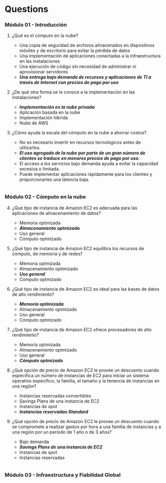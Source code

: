 Questions
== 

### Módulo 01 - Introducción
1. ¿Qué es el cómputo en la nube?
    - Una copia de seguridad de archivos almacenados en dispositivos móviles y de escritorio para evitar la pérdida de datos
    - Una implementación de aplicaciones conectadas a la infraestructura en las instalaciones
    - Una ejecución de código sin necesidad de administrar ni aprovisionar servidores
    - ***Una entrega bajo demanda de recursos y aplicaciones de TI a través de Internet con precios de pago por uso***

2. ¿De qué otra forma se le conoce a la implementación en las instalaciones?
    - ***Implementación en la nube privada***
    - Aplicación basada en la nube
    - Implementación híbrida
    - Nube de AWS

3. ¿Cómo ayuda la escala del cómputo en la nube a ahorrar costos?
    - No es necesario invertir en recursos tecnológicos antes de utilizarlos.
    - ***El uso agregado de la nube por parte de un gran número de clientes se traduce en menores precios de pago por uso.***
    - El acceso a los servicios bajo demanda ayuda a evitar la capacidad excesiva o limitada.
    - Puede implementar aplicaciones rápidamente para los clientes y proporcionarles una latencia baja.

![]()
### Módulo 02 - Cómputo en la nube  
4. ¿Qué tipo de instancia de Amazon EC2 es adecuada para las aplicaciones de almacenamiento de datos?
    - Memoria optmizada
    - ***Almacenamiento optmizado***
    - Uso general
    - Cómputo optmizado

5. ¿Qué tipo de instancia de Amazon EC2 equilibra los recursos de cómputo, de memoria y de redes?
    - Memoria optmizada
    - Almacenamiento optimizado
    - ***Uso general***
    - Cómputo optmizado

6. ¿Qué tipo de instancia de Amazon EC2 es ideal para las bases de datos de alto rendimiento?
    - ***Memoria optimizada***
    - Almacenamiento optmizado
    - Uso general
    - Cómputo optmizado

7. ¿Qué tipo de instancia de Amazon EC2 ofrece procesadores de alto rendimiento?
    - Memoria optmizada
    - Almacenamiento optmizado
    - Uso general
    - ***Cómputo optmizado***

8. ¿Qué opción de precio de Amazon EC2 le provee un descuento cuando especifica un número de instancias de EC2 para iniciar un sistema operativo específico, la familia, el tamaño y la tenencia de instancias en una región?
    - Instancias reservadas convertibles
    - Savings Plans de una instancia de EC2
    - Instancias de spot
    - ***Instancias reservadas Standard***

9. ¿Qué opción de precio de Amazon EC2 le provee un descuento cuando se compromete a realizar gastos por hora a una familia de instancias y a una región por un periodo de 1 año o de 3 años?
    - Bajo demanda
    - ***Savings Plans de una instancia de EC2***
    - Instancias de spot
    - Instancias reservadas



![]()
### Módulo 03 - Infraestructura y Fiabilidad Global  
